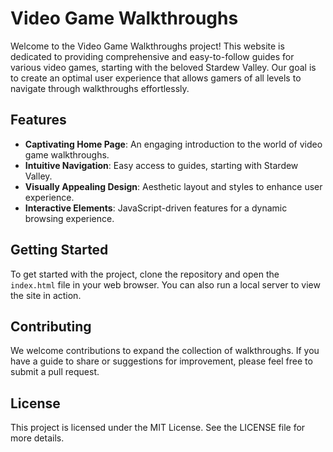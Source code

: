 # Video Game Walkthroughs

Welcome to the Video Game Walkthroughs project! This website is dedicated to providing comprehensive and easy-to-follow guides for various video games, starting with the beloved Stardew Valley. Our goal is to create an optimal user experience that allows gamers of all levels to navigate through walkthroughs effortlessly.

## Features

- **Captivating Home Page**: An engaging introduction to the world of video game walkthroughs.
- **Intuitive Navigation**: Easy access to guides, starting with Stardew Valley.
- **Visually Appealing Design**: Aesthetic layout and styles to enhance user experience.
- **Interactive Elements**: JavaScript-driven features for a dynamic browsing experience.

## Getting Started

To get started with the project, clone the repository and open the `index.html` file in your web browser. You can also run a local server to view the site in action.

## Contributing

We welcome contributions to expand the collection of walkthroughs. If you have a guide to share or suggestions for improvement, please feel free to submit a pull request.

## License

This project is licensed under the MIT License. See the LICENSE file for more details.